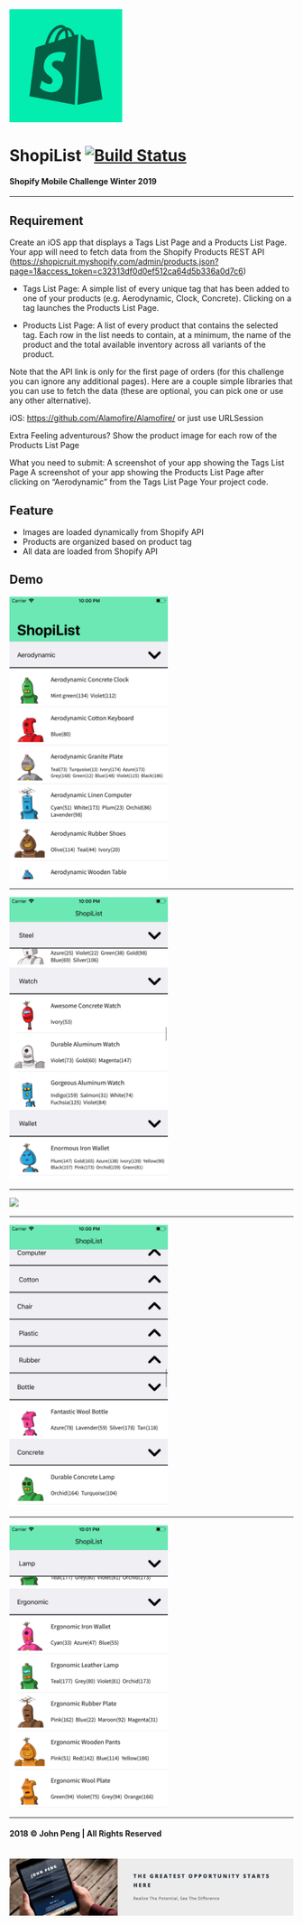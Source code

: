 <img src="https://github.com/jpeng06/Shopify-Mobile-Challenge-2019/blob/master/media/iTunesArtwork%402x.png" width=200px> 

# ShopiList [![Build Status](https://travis-ci.org/jpeng06/Shopify-Mobile-Challenge-2019.svg?branch=master)](https://travis-ci.org/jpeng06/Shopify-Mobile-Challenge-2019)
#### Shopify Mobile Challenge Winter 2019
<hr>



## Requirement 

Create an iOS app that displays a Tags List Page and a Products List Page. Your app will need to fetch data from the Shopify Products REST API (https://shopicruit.myshopify.com/admin/products.json?page=1&access_token=c32313df0d0ef512ca64d5b336a0d7c6)

- Tags List Page: A simple list of every unique tag that has been added to one of your products (e.g. Aerodynamic, Clock, Concrete). Clicking on a tag launches the Products List Page.

- Products List Page: A list of every product that contains the selected tag. Each row in the list needs to contain, at a minimum, the name of the product and the total available inventory across all variants of the product.


Note that the API link is only for the first page of orders (for this challenge you can ignore any additional pages). Here are a couple simple libraries that you can use to fetch the data (these are optional, you can pick one or use any other alternative).

iOS:
https://github.com/Alamofire/Alamofire/ or just use URLSession

Extra
Feeling adventurous? Show the product image for each row of the Products List Page



What you need to submit:
A screenshot of your app showing the Tags List Page
A screenshot of your app showing the Products List Page after clicking on “Aerodynamic” from the Tags List Page
Your project code.

## Feature

- Images are loaded dynamically from Shopify API
- Products are organized based on product tag
- All data are loaded from Shopify API

## Demo

<img src="https://github.com/jpeng06/Shopify-Mobile-Challenge-2019/blob/master/Media/1.png" height=500px>
<hr>
<img src="https://github.com/jpeng06/Shopify-Mobile-Challenge-2019/blob/master/Media/2.png" height=500px>
<hr>
<img src="hhttps://github.com/jpeng06/Shopify-Mobile-Challenge-2019/blob/master/Media/3.png" height=500px>
<hr>
<img src="https://github.com/jpeng06/Shopify-Mobile-Challenge-2019/blob/master/Media/4.png" height=500px>
<hr>
<img src="https://github.com/jpeng06/Shopify-Mobile-Challenge-2019/blob/master/Media/5.png" height=500px>
<hr>

#### 2018 © John Peng | All Rights Reserved 
<br>
<img src="https://github.com/jpeng06/Shopify-Mobile-App-Challenge/blob/master/demo/emailsig_2018.png">
